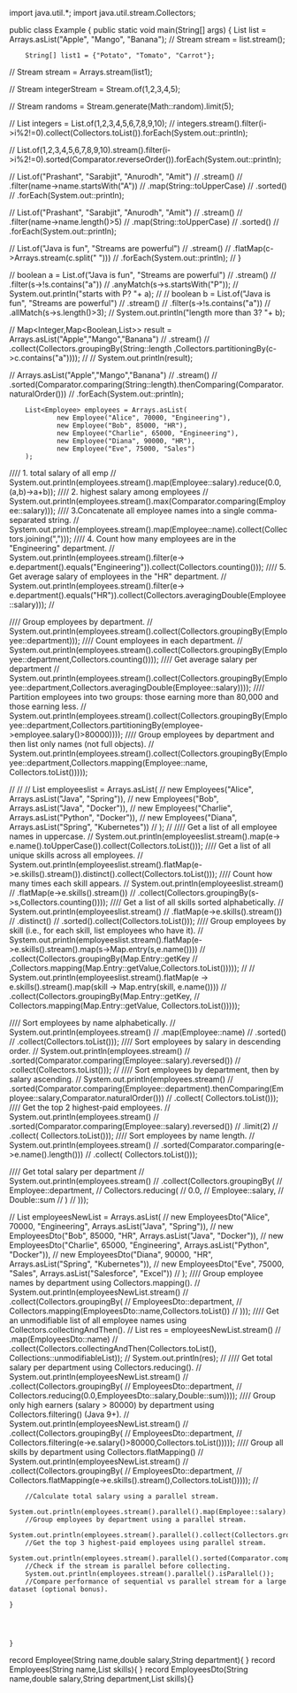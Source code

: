 import java.util.*;
import java.util.stream.Collectors;

public class Example {
    public static void main(String[] args) {
        List<String> list = Arrays.asList("Apple", "Mango", "Banana");
//       Stream<String> stream = list.stream();

        String[] list1 = {"Potato", "Tomato", "Carrot"};
//        Stream<String> stream = Arrays.stream(list1);

//        Stream<Integer> integerStream = Stream.of(1,2,3,4,5);

//        Stream<Double> randoms = Stream.generate(Math::random).limit(5);

//        List<Integer> integers = List.of(1,2,3,4,5,6,7,8,9,10);
//        integers.stream().filter(i->i%2!=0).collect(Collectors.toList()).forEach(System.out::println);

//        List.of(1,2,3,4,5,6,7,8,9,10).stream().filter(i->i%2!=0).sorted(Comparator.reverseOrder()).forEach(System.out::println);

//        List.of("Prashant", "Sarabjit", "Anurodh", "Amit")
//                .stream()
//                .filter(name->name.startsWith("A"))
//                .map(String::toUpperCase)
//                .sorted()
//                .forEach(System.out::println);

//        List.of("Prashant", "Sarabjit", "Anurodh", "Amit")
//                .stream()
//                .filter(name->name.length()>5)
//                .map(String::toUpperCase)
//                .sorted()
//                .forEach(System.out::println);

//        List.of("Java is fun", "Streams are powerful")
//                .stream()
//                .flatMap(c->Arrays.stream(c.split(" ")))
//                .forEach(System.out::println);
//    }

//               boolean a = List.of("Java is fun", "Streams are powerful")
//                .stream()
//                        .filter(s->!s.contains("a"))
//                        .anyMatch(s->s.startsWith("P"));
//               System.out.println("starts with P? "+ a);
//
//        boolean b = List.of("Java is fun", "Streams are powerful")
//                .stream()
//                .filter(s->!s.contains("a"))
//                .allMatch(s->s.length()>3);
//        System.out.println("length more than 3? "+ b);

//       Map<Integer,Map<Boolean,List<String>>> result = Arrays.asList("Apple","Mango","Banana")
//                .stream()
//                .collect(Collectors.groupingBy(String::length ,Collectors.partitioningBy(c->c.contains("a"))));
//
//        System.out.println(result);


//        Arrays.asList("Apple","Mango","Banana")
//                .stream()
//                .sorted(Comparator.comparing(String::length).thenComparing(Comparator.naturalOrder()))
//                .forEach(System.out::println);


        List<Employee> employees = Arrays.asList(
                new Employee("Alice", 70000, "Engineering"),
                new Employee("Bob", 85000, "HR"),
                new Employee("Charlie", 65000, "Engineering"),
                new Employee("Diana", 90000, "HR"),
                new Employee("Eve", 75000, "Sales")
        );

////        1. total salary of all emp
//        System.out.println(employees.stream().map(Employee::salary).reduce(0.0,(a,b)->a+b));
////        2. highest salary among employees
//        System.out.println(employees.stream().max(Comparator.comparing(Employee::salary)));
////        3.Concatenate all employee names into a single comma-separated string.
//        System.out.println(employees.stream().map(Employee::name).collect(Collectors.joining(",")));
////        4. Count how many employees are in the "Engineering" department.
//        System.out.println(employees.stream().filter(e-> e.department().equals("Engineering")).collect(Collectors.counting()));
////        5. Get average salary of employees in the "HR" department.
//        System.out.println(employees.stream().filter(e-> e.department().equals("HR")).collect(Collectors.averagingDouble(Employee::salary)));
//

////        Group employees by department.
//        System.out.println(employees.stream().collect(Collectors.groupingBy(Employee::department)));
////        Count employees in each department.
//        System.out.println(employees.stream().collect(Collectors.groupingBy(Employee::department,Collectors.counting())));
////         Get average salary per department
//        System.out.println(employees.stream().collect(Collectors.groupingBy(Employee::department,Collectors.averagingDouble(Employee::salary))));
////        Partition employees into two groups: those earning more than 80,000 and those earning less.
//        System.out.println(employees.stream().collect(Collectors.groupingBy(Employee::department,Collectors.partitioningBy(employee->employee.salary()>80000))));
////        Group employees by department and then list only names (not full objects).
//        System.out.println(employees.stream().collect(Collectors.groupingBy(Employee::department,Collectors.mapping(Employee::name, Collectors.toList()))));

//
//
//        List<Employees> employeeslist = Arrays.asList(
//                new Employees("Alice", Arrays.asList("Java", "Spring")),
//                new Employees("Bob", Arrays.asList("Java", "Docker")),
//                new Employees("Charlie", Arrays.asList("Python", "Docker")),
//                new Employees("Diana", Arrays.asList("Spring", "Kubernetes"))
//        );
//
////        Get a list of all employee names in uppercase.
//        System.out.println(employeeslist.stream().map(e-> e.name().toUpperCase()).collect(Collectors.toList()));
////        Get a list of all unique skills across all employees.
//        System.out.println(employeeslist.stream().flatMap(e->e.skills().stream()).distinct().collect(Collectors.toList()));
////        Count how many times each skill appears.
//        System.out.println(employeeslist.stream()
//                .flatMap(e->e.skills().stream())
//                .collect(Collectors.groupingBy(s->s,Collectors.counting())));
////        Get a list of all skills sorted alphabetically.
//        System.out.println(employeeslist.stream()
//                .flatMap(e->e.skills().stream())
//                .distinct()
//                .sorted().collect(Collectors.toList()));
////        Group employees by skill (i.e., for each skill, list employees who have it).
//        System.out.println(employeeslist.stream().flatMap(e->e.skills().stream().map(s->Map.entry(s,e.name())))
//                        .collect(Collectors.groupingBy(Map.Entry::getKey
//                                ,Collectors.mapping(Map.Entry::getValue,Collectors.toList()))));
//
//        System.out.println(employeeslist.stream().flatMap(e -> e.skills().stream().map(skill -> Map.entry(skill, e.name())))
//                .collect(Collectors.groupingBy(Map.Entry::getKey,
//                        Collectors.mapping(Map.Entry::getValue, Collectors.toList()))));

////        Sort employees by name alphabetically.
//        System.out.println(employees.stream()
//                .map(Employee::name)
//                .sorted()
//                .collect(Collectors.toList()));
////        Sort employees by salary in descending order.
//        System.out.println(employees.stream()
//                .sorted(Comparator.comparing(Employee::salary).reversed())
//                .collect(Collectors.toList()));
//
////        Sort employees by department, then by salary ascending.
//        System.out.println(employees.stream()
//                .sorted(Comparator.comparing(Employee::department).thenComparing(Employee::salary,Comparator.naturalOrder()))
//                .collect( Collectors.toList()));
////        Get the top 2 highest-paid employees.
//        System.out.println(employees.stream()
//                .sorted(Comparator.comparing(Employee::salary).reversed())
//                        .limit(2)
//                .collect( Collectors.toList()));
////        Sort employees by name length.
//        System.out.println(employees.stream()
//                .sorted(Comparator.comparing(e->e.name().length()))
//                .collect( Collectors.toList()));

////      Get total salary per department
//            System.out.println(employees.stream()
//                .collect(Collectors.groupingBy(
//                        Employee::department,
//                        Collectors.reducing(
//                                0.0,
//                                Employee::salary,
//                                Double::sum
//                        )
//                )));


//        List<EmployeesDto> employeesNewList = Arrays.asList(
//                new EmployeesDto("Alice", 70000, "Engineering", Arrays.asList("Java", "Spring")),
//                new EmployeesDto("Bob", 85000, "HR", Arrays.asList("Java", "Docker")),
//                new EmployeesDto("Charlie", 65000, "Engineering", Arrays.asList("Python", "Docker")),
//                new EmployeesDto("Diana", 90000, "HR", Arrays.asList("Spring", "Kubernetes")),
//                new EmployeesDto("Eve", 75000, "Sales", Arrays.asList("Salesforce", "Excel"))
//        );
////        Group employee names by department using Collectors.mapping().
//        System.out.println(employeesNewList.stream()
//                .collect(Collectors.groupingBy(
//                        EmployeesDto::department,
//                        Collectors.mapping(EmployeesDto::name,Collectors.toList())
//                )));
////        Get an unmodifiable list of all employee names using Collectors.collectingAndThen().
//                  List<String> res = employeesNewList.stream()
//                        .map(EmployeesDto::name)
//                        .collect(Collectors.collectingAndThen(Collectors.toList(), Collections::unmodifiableList));
//                  System.out.println(res);
//
////        Get total salary per department using Collectors.reducing().
//        System.out.println(employeesNewList.stream()
//                .collect(Collectors.groupingBy(
//                        EmployeesDto::department,
//                        Collectors.reducing(0.0,EmployeesDto::salary,Double::sum))));
////        Group only high earners (salary > 80000) by department using Collectors.filtering() (Java 9+).
//        System.out.println(employeesNewList.stream()
//                .collect(Collectors.groupingBy(
//                        EmployeesDto::department,
//                        Collectors.filtering(e->e.salary()>80000,Collectors.toList()))));
////        Group all skills by department using Collectors.flatMapping()
//        System.out.println(employeesNewList.stream()
//                .collect(Collectors.groupingBy(
//                        EmployeesDto::department,
//                        Collectors.flatMapping(e->e.skills().stream(),Collectors.toList()))));
//


        //Calculate total salary using a parallel stream.
        System.out.println(employees.stream().parallel().map(Employee::salary).reduce(0.0,Double::sum));
        //Group employees by department using a parallel stream.
        System.out.println(employees.stream().parallel().collect(Collectors.groupingBy(Employee::department)));
        //Get the top 3 highest-paid employees using parallel stream.
        System.out.println(employees.stream().parallel().sorted(Comparator.comparing(Employee::salary).reversed()).limit(3).collect(Collectors.toList()));
        //Check if the stream is parallel before collecting.
        System.out.println(employees.stream().parallel().isParallel());
        //Compare performance of sequential vs parallel stream for a large dataset (optional bonus).

    }




    }

record Employee(String name,double salary,String department){ }
record Employees(String name,List<String> skills){ }
record EmployeesDto(String name,double salary,String department,List<String> skills){}
